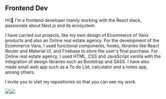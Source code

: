 ## Frontend Dev
Hi!👋 
I'm a frontend developer mainly working with the React stack, passionate about Next.js and its ecosystem.

I have carried out projects, like my own design of Ecommerce of Vans products and also an Online real estate agency.
For the development of the Ecommerce Vans, I used functional components, hooks, libraries like React Router and Material UI, and Firebase to store the user's final purchase.
For Online real estate agency, I used HTML, CSS and JavaScript vanilla with the integration of design libraries such as Bootstrap and SASS.
I have also made small web app such as a To do List, calculator and a notes app, among others.

I invite you to visit my repositories so that you can see my work.

<img src="https://img.icons8.com/ios/40/000000/react-native--v1.png"/><img src="https://img.icons8.com/fluency-systems-regular/40/000000/nextjs.png"/>



